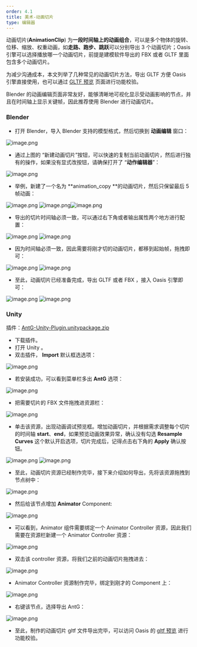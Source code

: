 ```yaml
---
order: 4.1
title: 美术-动画切片
type: 编辑器
---
```


动画切片(**AnimationClip**)  为**一段时间轴上的动画组合**，可以是多个物体的旋转、位移、缩放、权重动画，如**走路、跑步、跳跃**可以分别导出 3 个动画切片；Oasis 引擎可以选择播放哪一个动画切片，前提是建模软件导出的 FBX 或者 GLTF 里面包含多个动画切片。
​

为减少沟通成本，本文列举了几种常见的动画切片方法，导出 GLTF 方便 Oasis 引擎直接使用，也可以通过 [GLTF 预览](https://oasisengine.cn/gltf-viewer) 页面进行功能校验。
​

Blender 的动画编辑页面非常友好，能够清晰地可视化显示受动画影响的节点，并且在时间轴上显示关键帧，因此推荐使用 Blender 进行动画切片。
​

### Blender

- 打开 Blender，导入 Blender 支持的模型格式，然后切换到 **动画编辑** 窗口：

![image.png](https://cdn.nlark.com/yuque/0/2021/png/381718/1622617152228-2c30967c-9203-4ad2-b239-6033cb004bc3.png#clientId=u8b862108-a194-4&from=paste&height=650&id=jbhxs&margin=%5Bobject%20Object%5D&name=image.png&originHeight=1949&originWidth=3835&originalType=binary&size=1172604&status=done&style=none&taskId=u9c1a0a56-d11c-4204-b35c-461269e1a4c&width=1278.3333333333333)

- 通过上图的 “新建动画切片”按钮，可以快速的复制当前动画切片，然后进行独有的操作，如果没有显式改按钮，请确保打开了 “**动作编辑器**”：

![image.png](https://cdn.nlark.com/yuque/0/2021/png/381718/1622617514416-e0b83cd6-439f-4003-aa23-f85ca0df04dc.png#clientId=u8b862108-a194-4&from=paste&height=163&id=nJzva&margin=%5Bobject%20Object%5D&name=image.png&originHeight=488&originWidth=2162&originalType=binary&size=151966&status=done&style=none&taskId=u0fef5886-46ae-4d4e-af22-ba1957d9501&width=720.6666666666666)

- 举例，新建了一个名为 **animation_copy **的动画切片，然后只保留最后 5 帧动画：

![image.png](https://cdn.nlark.com/yuque/0/2021/png/381718/1622617643472-17314b46-06a6-4368-952a-416814227566.png#clientId=u8b862108-a194-4&from=paste&height=132&id=hPacq&margin=%5Bobject%20Object%5D&name=image.png&originHeight=395&originWidth=1464&originalType=binary&size=58042&status=done&style=none&taskId=uaf76c052-c2dc-420c-a43e-01bcf153cfe&width=488)
![image.png](https://cdn.nlark.com/yuque/0/2021/png/381718/1622617795573-fb73aeec-fbb0-4851-9f8a-1a1909b789d8.png#clientId=u8b862108-a194-4&from=paste&height=256&id=C8pN7&margin=%5Bobject%20Object%5D&name=image.png&originHeight=769&originWidth=1412&originalType=binary&size=170314&status=done&style=none&taskId=u4736c5bf-33f8-4053-bba9-fd81c9e343b&width=470.6666666666667)![image.png](https://cdn.nlark.com/yuque/0/2021/png/381718/1622617813768-69bf92bc-ec55-4b00-9ff8-b7ce324e9526.png#clientId=u8b862108-a194-4&from=paste&height=157&id=CFO2b&margin=%5Bobject%20Object%5D&name=image.png&originHeight=471&originWidth=1483&originalType=binary&size=62305&status=done&style=none&taskId=u78d4ba08-ab6b-45d2-b5cd-da55a8c9280&width=494.3333333333333)

- 导出的切片时间轴必须一致，可以通过右下角或者输出属性两个地方进行配置：

![image.png](https://cdn.nlark.com/yuque/0/2021/png/381718/1622617921344-b032018a-3e07-4189-99f6-f76a1157cc85.png#clientId=u8b862108-a194-4&from=paste&height=193&id=PFFKQ&margin=%5Bobject%20Object%5D&name=image.png&originHeight=579&originWidth=2720&originalType=binary&size=135722&status=done&style=none&taskId=uec5b0efa-7f23-4398-8d9b-e0a5c298b36&width=906.6666666666666)
![image.png](https://cdn.nlark.com/yuque/0/2021/png/381718/1622617946932-c561c4c6-0f30-466e-859a-f948de54541c.png#clientId=u8b862108-a194-4&from=paste&height=433&id=WL9XC&margin=%5Bobject%20Object%5D&name=image.png&originHeight=1298&originWidth=686&originalType=binary&size=148115&status=done&style=none&taskId=u8353389d-78b3-4f6d-b0c7-bd68784a6ab&width=228.66666666666666)

- 因为时间轴必须一致，因此需要将刚才切的动画切片，都移到起始帧，拖拽即可：

![image.png](https://cdn.nlark.com/yuque/0/2021/png/381718/1622618070076-2d006e34-9dcc-4ead-b97c-c86398b63ba4.png#clientId=u8b862108-a194-4&from=paste&height=164&id=CVfkI&margin=%5Bobject%20Object%5D&name=image.png&originHeight=493&originWidth=1438&originalType=binary&size=62524&status=done&style=none&taskId=ub4a78b11-1b68-495f-a82e-e6ba6b679b1&width=479.3333333333333)
![image.png](https://cdn.nlark.com/yuque/0/2021/png/381718/1622618030553-ac8afb11-cfea-48b7-82e1-9ca1243af167.png#clientId=u8b862108-a194-4&from=paste&height=150&id=mYFye&margin=%5Bobject%20Object%5D&name=image.png&originHeight=451&originWidth=1498&originalType=binary&size=62906&status=done&style=none&taskId=u01d35f7a-e1e4-40cc-9a7a-08453fbde70&width=499.3333333333333)

- 至此，动画切片已经准备完成，导出 GLTF 或者 FBX ，接入 Oasis 引擎即可：

![image.png](https://cdn.nlark.com/yuque/0/2021/png/381718/1622618144473-9b9c24eb-2186-408f-8b75-ee41c2bf9dbd.png#clientId=u8b862108-a194-4&from=paste&height=432&id=oQlgA&margin=%5Bobject%20Object%5D&name=image.png&originHeight=1296&originWidth=1263&originalType=binary&size=306088&status=done&style=none&taskId=u28fd5468-9bf9-4007-95bf-591f179e125&width=421)
![image.png](https://cdn.nlark.com/yuque/0/2021/png/381718/1622618286939-c987bfa3-b6a7-46eb-b9cf-f3a7da86bb83.png#clientId=u8b862108-a194-4&from=paste&height=364&id=x2BPQ&margin=%5Bobject%20Object%5D&name=image.png&originHeight=1092&originWidth=2510&originalType=binary&size=2946226&status=done&style=none&taskId=u710a83c3-5fae-453f-9173-88fb854de47&width=836.6666666666666)
### Unity
插件：[AntG-Unity-Plugin.unitypackage.zip](https://www.yuque.com/attachments/yuque/0/2021/zip/381718/1622541632701-4f33e890-5295-4430-8798-d979b8df504f.zip?_lake_card=%7B%22src%22%3A%22https%3A%2F%2Fwww.yuque.com%2Fattachments%2Fyuque%2F0%2F2021%2Fzip%2F381718%2F1622541632701-4f33e890-5295-4430-8798-d979b8df504f.zip%22%2C%22name%22%3A%22AntG-Unity-Plugin.unitypackage.zip%22%2C%22size%22%3A490677%2C%22type%22%3A%22application%2Fzip%22%2C%22ext%22%3A%22zip%22%2C%22status%22%3A%22done%22%2C%22taskId%22%3A%22u4c98eaae-9ce5-43c7-ae94-c26f4ce0c0f%22%2C%22taskType%22%3A%22upload%22%2C%22id%22%3A%22uef3d6075%22%2C%22card%22%3A%22file%22%7D)

- 下载插件。
- 打开 Unity 。
- 双击插件， **Import** 默认框选选项：

![image.png](https://cdn.nlark.com/yuque/0/2021/png/381718/1622551409520-2797ff27-65e9-4360-aa67-6d8438ec46f7.png#clientId=u3d801fa4-f2ba-4&from=paste&height=1300&id=u73b058a7&margin=%5Bobject%20Object%5D&name=image.png&originHeight=1300&originWidth=1548&originalType=binary&size=869036&status=done&style=none&taskId=uc14f58a8-b1d6-4e58-992f-bfc59331d9d&width=1548)

- 若安装成功，可以看到菜单栏多出 **AntG** 选项：

![image.png](https://cdn.nlark.com/yuque/0/2021/png/381718/1622551587689-1f963ad1-2530-4d5a-b312-25a87e7b99e0.png#clientId=u3d801fa4-f2ba-4&from=paste&height=46&id=u2e6a915e&margin=%5Bobject%20Object%5D&name=image.png&originHeight=46&originWidth=1486&originalType=binary&size=103536&status=done&style=none&taskId=ub3b27b76-38da-43ab-a955-516c489f520&width=1486)

- 把需要切片的 FBX 文件拖拽进资源栏：

![image.png](https://cdn.nlark.com/yuque/0/2021/png/381718/1622551819216-1fecbc86-c8e8-4416-82d5-20cd63094fd4.png#clientId=u3d801fa4-f2ba-4&from=paste&height=366&id=u1771a4bd&margin=%5Bobject%20Object%5D&name=image.png&originHeight=366&originWidth=1760&originalType=binary&size=110529&status=done&style=none&taskId=u2c075dcb-b67e-45c4-b264-313f449b485&width=1760)

- 单击该资源，出现动画调试预览框。增加动画切片，并根据需求调整每个切片的时间轴 **start**、**end**，如果预览动画效果异常，确认没有勾选 **Resample Curves** 这个默认开启选项，切片完成后，记得点击右下角的 **Apply** 确认按钮。

![image.png](https://cdn.nlark.com/yuque/0/2021/png/381718/1622552141748-0151be0c-4f6c-40ee-9071-c7bddbc9eb0c.png#clientId=u3d801fa4-f2ba-4&from=paste&height=1408&id=u107d903f&margin=%5Bobject%20Object%5D&name=image.png&originHeight=1408&originWidth=2472&originalType=binary&size=1669701&status=done&style=none&taskId=ue97e1678-4816-4581-b4ce-ff9d3bb6926&width=2472)
![image.png](https://cdn.nlark.com/yuque/0/2021/png/381718/1622552692349-5551e817-70b5-4093-9b40-b9a7dd45c365.png#clientId=u3d801fa4-f2ba-4&from=paste&height=142&id=ubf8f3220&margin=%5Bobject%20Object%5D&name=image.png&originHeight=142&originWidth=862&originalType=binary&size=30842&status=done&style=none&taskId=u9c0a6bf0-4ed9-4128-bf3a-64005480bb6&width=862)

- 至此，动画切片资源已经制作完毕，接下来介绍如何导出，先将该资源拖拽到节点树中：

![image.png](https://cdn.nlark.com/yuque/0/2021/png/381718/1622552417304-8b1f1b7b-d99f-47d7-925f-5a70468d4a3e.png#clientId=u3d801fa4-f2ba-4&from=paste&height=468&id=uf2e509eb&margin=%5Bobject%20Object%5D&name=image.png&originHeight=468&originWidth=586&originalType=binary&size=120906&status=done&style=none&taskId=uad73cb67-35d1-4fb9-9a48-1e48f766e5f&width=586)

- 然后给该节点增加 **Animator** Component:

![image.png](https://cdn.nlark.com/yuque/0/2021/png/381718/1622552470594-9e7df115-24c6-4a16-9a64-a7c28206900e.png#clientId=u3d801fa4-f2ba-4&from=paste&height=1168&id=u9234635f&margin=%5Bobject%20Object%5D&name=image.png&originHeight=1168&originWidth=1628&originalType=binary&size=262858&status=done&style=none&taskId=ud04bd0c6-2cdc-4edf-b769-42b0dfaf9ba&width=1628)

- 可以看到，Animator 组件需要绑定一个 Animator Controller 资源，因此我们需要在资源栏新建一个 Animator Controller 资源：

![image.png](https://cdn.nlark.com/yuque/0/2021/png/381718/1622552588576-858cb05e-f340-4005-885e-429bbb957403.png#clientId=u3d801fa4-f2ba-4&from=paste&height=656&id=u9c93c341&margin=%5Bobject%20Object%5D&name=image.png&originHeight=656&originWidth=1056&originalType=binary&size=409595&status=done&style=none&taskId=u6b12463d-9d16-45d1-b473-2ac0bb55469&width=1056)

- 双击该 controller 资源，将我们之前的动画切片拖拽进去：

![image.png](https://cdn.nlark.com/yuque/0/2021/png/381718/1622552779345-91dcf315-cb56-48a5-9f05-86504a59268a.png#clientId=u3d801fa4-f2ba-4&from=paste&height=1408&id=uedcebdad&margin=%5Bobject%20Object%5D&name=image.png&originHeight=1408&originWidth=1984&originalType=binary&size=727084&status=done&style=none&taskId=u20d00d21-c495-4c44-b969-2cb49d19828&width=1984)

- Animator Controller 资源制作完毕，绑定到刚才的 Component 上：

![image.png](https://cdn.nlark.com/yuque/0/2021/png/381718/1622552894104-3693f7fe-2c4d-4dc1-8413-3a3391e11984.png#clientId=u3d801fa4-f2ba-4&from=paste&height=468&id=ua992cea4&margin=%5Bobject%20Object%5D&name=image.png&originHeight=468&originWidth=916&originalType=binary&size=213198&status=done&style=none&taskId=u70179f5a-2524-4240-bf9d-27f09a6aafb&width=916)

- 右键该节点，选择导出 AntG：

![image.png](https://cdn.nlark.com/yuque/0/2021/png/381718/1622552925151-16b86fcc-4680-4611-aa32-d3697bbe5086.png#clientId=u3d801fa4-f2ba-4&from=paste&height=822&id=ua3139f8a&margin=%5Bobject%20Object%5D&name=image.png&originHeight=822&originWidth=692&originalType=binary&size=221059&status=done&style=none&taskId=u47aee066-1899-40bd-bcc8-91506011d78&width=692)

- 至此，制作的动画切片 gltf 文件导出完毕，可以访问 Oasis 的 [gltf 预览](https://oasisengine.cn/gltf-viewer) 进行功能校验。
